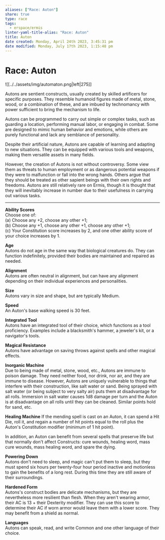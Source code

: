 ```yaml
---
aliases: ["Race: Auton"]
share: true
type: race
tags:
  - erspace/ermis
linter-yaml-title-alias: "Race: Auton"
title: Auton
date created: Monday, April 24th 2023, 3:45:31 pm
date modified: Monday, July 17th 2023, 1:15:48 pm
---
```


# Race: Auton

![[../../assets/img/automaton.png|left|275]]

Autons are sentient constructs, usually created by skilled artificers for specific purposes. They resemble humanoid figures made of metal, stone, wood, or a combination of these, and are imbued by technomancy with power sufficient to bring the mechanism to life.

Autons can be programmed to carry out simple or complex tasks, such as guarding a location, performing manual labor, or engaging in combat. Some are designed to mimic human behavior and emotions, while others are purely functional and lack any semblance of personality.

Despite their artificial nature, Autons are capable of learning and adapting to new situations. They can be equipped with various tools and weapons, making them versatile assets in many fields.

However, the creation of Autons is not without controversy. Some view them as threats to human employment or as dangerous potential weapons if they were to malfunction or fall into the wrong hands. Others argue that they should be treated as other sapient beings with their own rights and freedoms. Autons are still relatively rare on Ermis, though it is thought that they will inevitably increase in number due to their usefulness in carrying out various tasks. 

---  

**Ability Scores**  
Choose one of:  
(a) Choose any +2, choose any other +1;  
(b) Choose any +1, choose any other +1, choose any other +1;  
(c) Your Constitution score increases by 2, and one other ability score of your choice increases by 1.

**Age**  
Autons do not age in the same way that biological creatures do. They can function indefinitely, provided their bodies are maintained and repaired as needed.

**Alignment**  
Autons are often neutral in alignment, but can have any alignment depending on their individual experiences and personalities.

**Size**  
Autons vary in size and shape, but are typically Medium.

**Speed**  
An Auton's base walking speed is 30 feet.

**Integrated Tool**  
Autons have an integrated tool of their choice, which functions as a tool proficiency. Examples include a blacksmith's hammer, a jeweler's kit, or a navigator's tools.

**Magical Resistance**  
Autons have advantage on saving throws against spells and other magical effects.

**Inorganic Machine**  
Due to being made of metal, stone, wood, etc., Autons are immune to poison damage. They need neither food, nor drink, nor air, and they are immune to disease. However, Autons are uniquely vulnerable to things that interfere with their construction, like salt water or sand. Being sprayed with salt water (or being subject to very salty air) puts them at disadvantage for all rolls. Immersion in salt water causes 1d8 damage per turn and the Auton is at disadvantage on all rolls until they can be cleaned. Similar points hold for sand, etc. 

**Healing Machine**
If the mending spell is cast on an Auton, it can spend a Hit Die, roll it, and regain a number of hit points equal to the roll plus the Auton's Constitution modifier (minimum of 1 hit point).

In addition, an Auton can benefit from several spells that preserve life but that normally don't affect Constructs: cure wounds, healing word, mass cure wounds, mass healing word, and spare the dying.

**Powering Down**  
Autons don't need to sleep, and magic can't put them to sleep, but they must spend six hours per twenty-four hour period inactive and motionless to gain the benefits of a long rest. During this time they are still aware of their surroundings.

**Hardened Form**  
Autons's construct bodies are delicate mechanisms, but they are nevertheless more resilient than flesh. When they aren't wearing armor, their AC is 13 + their Dexterity modifier. They can use this score to determine their AC if worn armor would leave them with a lower score. They may benefit from a shield as normal.

**Languages**  
Autons can speak, read, and write Common and one other language of their choice.
